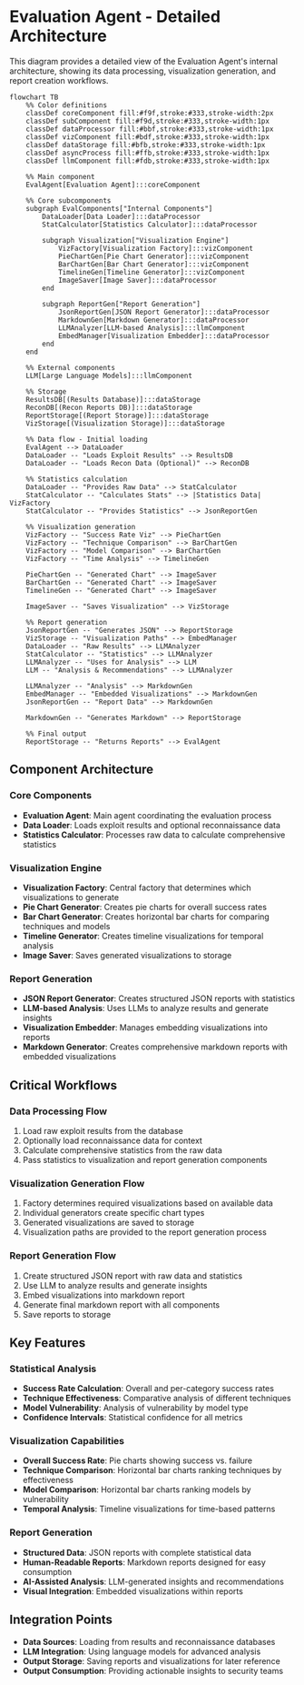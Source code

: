 # Evaluation Agent - Detailed Architecture

This diagram provides a detailed view of the Evaluation Agent's internal architecture, showing its data processing, visualization generation, and report creation workflows.

```mermaid
flowchart TB
    %% Color definitions
    classDef coreComponent fill:#f9f,stroke:#333,stroke-width:2px
    classDef subComponent fill:#f9d,stroke:#333,stroke-width:1px
    classDef dataProcessor fill:#bbf,stroke:#333,stroke-width:1px
    classDef vizComponent fill:#bdf,stroke:#333,stroke-width:1px
    classDef dataStorage fill:#bfb,stroke:#333,stroke-width:1px
    classDef asyncProcess fill:#ffb,stroke:#333,stroke-width:1px
    classDef llmComponent fill:#fdb,stroke:#333,stroke-width:1px

    %% Main component
    EvalAgent[Evaluation Agent]:::coreComponent
    
    %% Core subcomponents
    subgraph EvalComponents["Internal Components"]
        DataLoader[Data Loader]:::dataProcessor
        StatCalculator[Statistics Calculator]:::dataProcessor
        
        subgraph Visualization["Visualization Engine"]
            VizFactory[Visualization Factory]:::vizComponent
            PieChartGen[Pie Chart Generator]:::vizComponent
            BarChartGen[Bar Chart Generator]:::vizComponent
            TimelineGen[Timeline Generator]:::vizComponent
            ImageSaver[Image Saver]:::dataProcessor
        end
        
        subgraph ReportGen["Report Generation"]
            JsonReportGen[JSON Report Generator]:::dataProcessor
            MarkdownGen[Markdown Generator]:::dataProcessor
            LLMAnalyzer[LLM-based Analysis]:::llmComponent
            EmbedManager[Visualization Embedder]:::dataProcessor
        end
    end
    
    %% External components
    LLM[Large Language Models]:::llmComponent
    
    %% Storage
    ResultsDB[(Results Database)]:::dataStorage
    ReconDB[(Recon Reports DB)]:::dataStorage
    ReportStorage[(Report Storage)]:::dataStorage
    VizStorage[(Visualization Storage)]:::dataStorage
    
    %% Data flow - Initial loading
    EvalAgent --> DataLoader
    DataLoader -- "Loads Exploit Results" --> ResultsDB
    DataLoader -- "Loads Recon Data (Optional)" --> ReconDB
    
    %% Statistics calculation
    DataLoader -- "Provides Raw Data" --> StatCalculator
    StatCalculator -- "Calculates Stats" --> |Statistics Data| VizFactory
    StatCalculator -- "Provides Statistics" --> JsonReportGen
    
    %% Visualization generation
    VizFactory -- "Success Rate Viz" --> PieChartGen
    VizFactory -- "Technique Comparison" --> BarChartGen
    VizFactory -- "Model Comparison" --> BarChartGen
    VizFactory -- "Time Analysis" --> TimelineGen
    
    PieChartGen -- "Generated Chart" --> ImageSaver
    BarChartGen -- "Generated Chart" --> ImageSaver
    TimelineGen -- "Generated Chart" --> ImageSaver
    
    ImageSaver -- "Saves Visualization" --> VizStorage
    
    %% Report generation
    JsonReportGen -- "Generates JSON" --> ReportStorage
    VizStorage -- "Visualization Paths" --> EmbedManager
    DataLoader -- "Raw Results" --> LLMAnalyzer
    StatCalculator -- "Statistics" --> LLMAnalyzer
    LLMAnalyzer -- "Uses for Analysis" --> LLM
    LLM -- "Analysis & Recommendations" --> LLMAnalyzer
    
    LLMAnalyzer -- "Analysis" --> MarkdownGen
    EmbedManager -- "Embedded Visualizations" --> MarkdownGen
    JsonReportGen -- "Report Data" --> MarkdownGen
    
    MarkdownGen -- "Generates Markdown" --> ReportStorage
    
    %% Final output
    ReportStorage -- "Returns Reports" --> EvalAgent
```

## Component Architecture

### Core Components
- **Evaluation Agent**: Main agent coordinating the evaluation process
- **Data Loader**: Loads exploit results and optional reconnaissance data
- **Statistics Calculator**: Processes raw data to calculate comprehensive statistics

### Visualization Engine
- **Visualization Factory**: Central factory that determines which visualizations to generate
- **Pie Chart Generator**: Creates pie charts for overall success rates
- **Bar Chart Generator**: Creates horizontal bar charts for comparing techniques and models
- **Timeline Generator**: Creates timeline visualizations for temporal analysis
- **Image Saver**: Saves generated visualizations to storage

### Report Generation
- **JSON Report Generator**: Creates structured JSON reports with statistics
- **LLM-based Analysis**: Uses LLMs to analyze results and generate insights
- **Visualization Embedder**: Manages embedding visualizations into reports
- **Markdown Generator**: Creates comprehensive markdown reports with embedded visualizations

## Critical Workflows

### Data Processing Flow
1. Load raw exploit results from the database
2. Optionally load reconnaissance data for context
3. Calculate comprehensive statistics from the raw data
4. Pass statistics to visualization and report generation components

### Visualization Generation Flow
1. Factory determines required visualizations based on available data
2. Individual generators create specific chart types
3. Generated visualizations are saved to storage
4. Visualization paths are provided to the report generation process

### Report Generation Flow
1. Create structured JSON report with raw data and statistics
2. Use LLM to analyze results and generate insights
3. Embed visualizations into markdown report
4. Generate final markdown report with all components
5. Save reports to storage

## Key Features

### Statistical Analysis
- **Success Rate Calculation**: Overall and per-category success rates
- **Technique Effectiveness**: Comparative analysis of different techniques
- **Model Vulnerability**: Analysis of vulnerability by model type
- **Confidence Intervals**: Statistical confidence for all metrics

### Visualization Capabilities
- **Overall Success Rate**: Pie charts showing success vs. failure
- **Technique Comparison**: Horizontal bar charts ranking techniques by effectiveness
- **Model Comparison**: Horizontal bar charts ranking models by vulnerability
- **Temporal Analysis**: Timeline visualizations for time-based patterns

### Report Generation
- **Structured Data**: JSON reports with complete statistical data
- **Human-Readable Reports**: Markdown reports designed for easy consumption
- **AI-Assisted Analysis**: LLM-generated insights and recommendations
- **Visual Integration**: Embedded visualizations within reports

## Integration Points
- **Data Sources**: Loading from results and reconnaissance databases
- **LLM Integration**: Using language models for advanced analysis
- **Output Storage**: Saving reports and visualizations for later reference
- **Output Consumption**: Providing actionable insights to security teams 